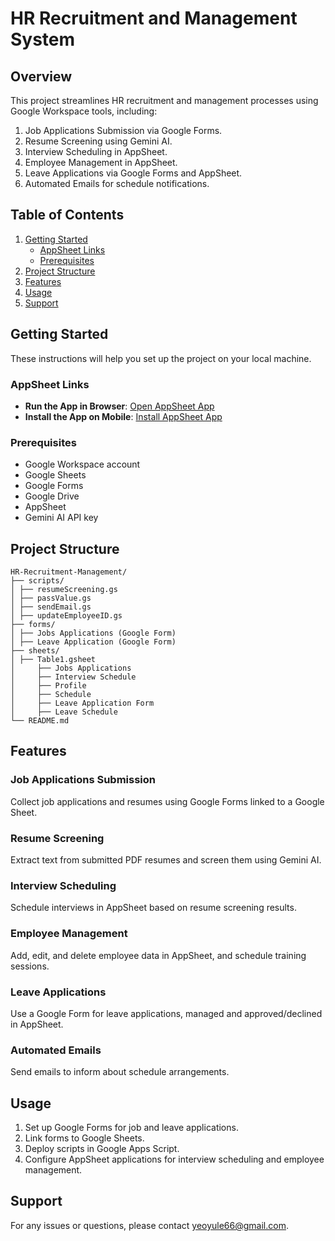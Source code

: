 # HR Recruitment and Management System

## Overview

This project streamlines HR recruitment and management processes using Google Workspace tools, including:

1. Job Applications Submission via Google Forms.
2. Resume Screening using Gemini AI.
3. Interview Scheduling in AppSheet.
4. Employee Management in AppSheet.
5. Leave Applications via Google Forms and AppSheet.
6. Automated Emails for schedule notifications.

## Table of Contents

1. [Getting Started](#getting-started)
   - [AppSheet Links](#appsheet-links)
   - [Prerequisites](#prerequisites)
2. [Project Structure](#project-structure)
3. [Features](#features)
4. [Usage](#usage)
5. [Support](#support)

## Getting Started
These instructions will help you set up the project on your local machine.

### AppSheet Links

- **Run the App in Browser**: [Open AppSheet App](https://www.appsheet.com/start/c1421cb7-1920-461e-bc10-2ff3bb7c76f1)
- **Install the App on Mobile**: [Install AppSheet App](https://www.appsheet.com/newshortcut/c1421cb7-1920-461e-bc10-2ff3bb7c76f1)

### Prerequisites

- Google Workspace account
- Google Sheets
- Google Forms
- Google Drive
- AppSheet
- Gemini AI API key

## Project Structure
```
HR-Recruitment-Management/
├── scripts/
│ ├── resumeScreening.gs
│ ├── passValue.gs
│ ├── sendEmail.gs
│ ├── updateEmployeeID.gs
├── forms/
│ ├── Jobs Applications (Google Form)
│ ├── Leave Application (Google Form)
├── sheets/
│ ├── Table1.gsheet
│     ├── Jobs Applications
│     ├── Interview Schedule
│     ├── Profile
│     ├── Schedule
│     ├── Leave Application Form
│     ├── Leave Schedule
└── README.md
```
## Features

### Job Applications Submission

Collect job applications and resumes using Google Forms linked to a Google Sheet.

### Resume Screening

Extract text from submitted PDF resumes and screen them using Gemini AI.

### Interview Scheduling

Schedule interviews in AppSheet based on resume screening results.

### Employee Management

Add, edit, and delete employee data in AppSheet, and schedule training sessions.

### Leave Applications

Use a Google Form for leave applications, managed and approved/declined in AppSheet.

### Automated Emails

Send emails to inform about schedule arrangements.

## Usage

1. Set up Google Forms for job and leave applications.
2. Link forms to Google Sheets.
3. Deploy scripts in Google Apps Script.
4. Configure AppSheet applications for interview scheduling and employee management.
   
## Support
For any issues or questions, please contact yeoyule66@gmail.com.
